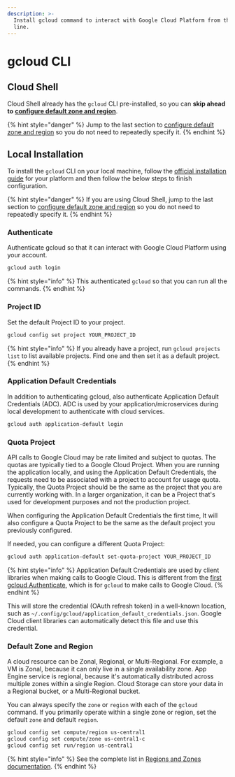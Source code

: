 ```yaml
---
description: >-
  Install gcloud command to interact with Google Cloud Platform from the command
  line.
---
```


# gcloud CLI

## Cloud Shell

Cloud Shell already has the `gcloud` CLI pre-installed, so you can **skip ahead to** [**configure default zone and region**](gcloud-cli.md#default-zone-and-region).

{% hint style="danger" %}
Jump to the last section to [configure default zone and region](gcloud-cli.md#default-zone-and-region) so you do not need to repeatedly specify it.
{% endhint %}

## Local Installation

To install the `gcloud` CLI on your local machine, follow the [official installation guide](https://cloud.google.com/sdk/docs/downloads-interactive) for your platform and then follow the below steps to finish configuration.

{% hint style="danger" %}
If you are using Cloud Shell, jump to the last section to [configure default zone and region](gcloud-cli.md#default-zone-and-region) so you do not need to repeatedly specify it.
{% endhint %}

### Authenticate

Authenticate gcloud so that it can interact with Google Cloud Platform using your account.

```bash
gcloud auth login
```

{% hint style="info" %}
This authenticated `gcloud` so that you can run all the commands.
{% endhint %}

### Project ID

Set the default Project ID to your project.

```bash
gcloud config set project YOUR_PROJECT_ID
```

{% hint style="info" %}
If you already have a project, run `gcloud projects list` to list available projects. Find one and then set it as a default project.
{% endhint %}

### Application Default Credentials

In addition to authenticating gcloud, also authenticate Application Default Credentials \(ADC\). ADC is used by your application/microservices during local development to authenticate with cloud services.

```bash
gcloud auth application-default login
```

### Quota Project

API calls to Google Cloud may be rate limited and subject to quotas. The quotas are typically tied to a Google Cloud Project. When you are running the application locally, and using the Application Default Credentials, the requests need to be associated with a project to account for usage quota. Typically, the Quota Project should be the same as the project that you are currently working with. In a larger organization, it can be a Project that's used for development purposes and not the production project.

When configuring the Application Default Credentials the first time, It will also configure a Quota Project to be the same as the default project you previously configured.

If needed, you can configure a different Quota Project:

```bash
gcloud auth application-default set-quota-project YOUR_PROJECT_ID
```

{% hint style="info" %}
Application Default Credentials are used by client libraries when making calls to Google Cloud. This is different from the [first gcloud Authenticate](gcloud-cli.md#authenticate), which is for `gcloud` to make calls to Google Cloud.
{% endhint %}

This will store the credential \(OAuth refresh token\) in a well-known location, such as `~/.config/gcloud/application_default_credentials.json`. Google Cloud client libraries can automatically detect this file and use this credential.

### Default Zone and Region

A cloud resource can be Zonal, Regional, or Multi-Regional. For example, a VM is Zonal, because it can only live in a single availability zone. App Engine service is regional, because it's automatically distributed across multiple zones within a single Region. Cloud Storage can store your data in a Regional bucket, or a Multi-Regional bucket.

You can always specify the `zone` or `region` with each of the `gcloud` command. If you primarily operate within a single zone or region, set the default `zone` and default `region`.

```bash
gcloud config set compute/region us-central1
gcloud config set compute/zone us-central1-c
gcloud config set run/region us-central1
```

{% hint style="info" %}
See the complete list in [Regions and Zones documentation](https://cloud.google.com/compute/docs/regions-zones).
{% endhint %}

